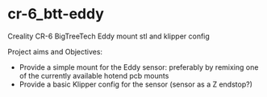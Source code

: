# cr-6_btt-eddy
Creality CR-6 BigTreeTech Eddy mount stl and klipper config

Project aims and Objectives:
- Provide a simple mount for the Eddy sensor: preferably by remixing one of the currently available hotend pcb mounts
- Provide a basic Klipper config for the sensor (sensor as a Z endstop?)
